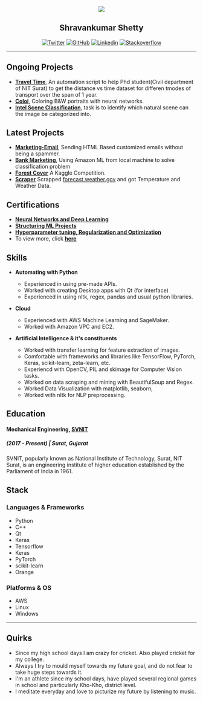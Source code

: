 <p align="center">
    <img src="https://pbs.twimg.com/profile_images/1033711461921566725/YarMjDSW_400x400.jpg">
    <h2 align = "center">Shravankumar Shetty</h2>
</p>

<p align="center">
  <a href="https://twitter.com/shravan9892"><img src="https://img.shields.io/badge/Twitter-@shravan9892-34A1F2.svg" alt="Twitter"></a>
  <a href="https://github.com/shravankumar9892"><img src="https://img.shields.io/badge/GitHub-shravankumar9892-000000.svg" alt="GitHub"></a>
  <a href="https://www.linkedin.com/in/shettyshravankumar/"><img src="https://img.shields.io/badge/Linkedin-shettyshravankumar-71EF8E.svg" alt="Linkedin"></a>
  <a href="https://stackoverflow.com/users/9841117/theshetty-paradise"><img src="https://img.shields.io/badge/Stackoverflow-TheSHETTYParadise-red.svg" alt="Stackoverflow"></a>
  

</p>

---


## Ongoing Projects

- [**Travel Time**](https://github.com/shravankumar9892/travel-time), An automation script to help Phd student(Civil department of NIT Surat) to get the distance vs time dataset for differen tmodes of transport over the span of 1 year.
- [**Coloi**](https://github.com/shravankumar9892/coloi), Coloring B&W portraits with neural networks.
- [**Intel Scene Classification**](https://datahack.analyticsvidhya.com/contest/practice-problem-intel-scene-classification-challe/), task is to identify which natural scene can the image be categorized into.


## Latest Projects 
- [**Marketing-Email**](https://github.com/shravankumar9892/marketing-email), Sending HTML Based customized emails without being a spammer.
- [**Bank Marketing**](https://goo.gl/rshBrB), Using Amazon ML from local machine to solve classification problem
- [**Forest Cover**](https://github.com/shravankumar9892/forest-cover-type) A Kaggle Competition.
- [**Scraper**](https://github.com/shravankumar9892/scraper) Scrapped [forecast.weather.gov](https://forecast.weather.gov/MapClick.php?lat=37.7772&lon=-122.4168#.XDuAOUAzbdi) and got Temperature and Weather Data.


## Certifications
- [**Neural Networks and Deep Learning**](https://www.coursera.org/account/accomplishments/verify/Z22Z5F57EZ79)
- [**Structuring ML Projects**](https://www.coursera.org/account/accomplishments/verify/5RYF93U9MYT5)
- [**Hyperparameter tuning, Regularization and Optimization**](https://www.coursera.org/account/accomplishments/certificate/TJE8SW62JAQ4)
- To view more, click [**here**](https://www.linkedin.com/in/shettyshravankumar/#accomplishments)


## Skills
- **Automating with Python**
    * Experienced in using pre-made APIs.
    * Worked with creating Desktop apps with Qt (for interface)
    * Experienced in using nltk, regex, pandas and usual python libraries.

- **Cloud**
    * Experienced with AWS Machine Learning and SageMaker.
    * Worked with Amazon VPC and EC2.

-  **Artificial Intelligence & it's constituents**
    * Worked with transfer learning for feature extraction of images.
    * Comfortable with frameworks and libraries like TensorFlow, PyTorch, Keras, scikit-learn, zeta-learn, etc.
    * Experiencd with OpenCV, PIL and skimage for Computer Vision tasks.
    * Worked on data scraping and mining with BeautifulSoup and Regex.
    * Worked Data Visualization with matplotlib, seaborn,  
    * Worked with nltk for NLP preprocessing.


## Education

#### Mechanical Engineering, [SVNIT](http://www.svnit.ac.in/)
##### (2017 - Present) | Surat, Gujarat

SVNIT, popularly known as National Institute of Technology, Surat, NIT Surat, is an engineering institute of higher education established by the Parliament of India in 1961. 


## Stack

### Languages & Frameworks

- Python
- C++
- Qt
- Keras
- Tensorflow
- Keras
- PyTorch
- scikit-learn
- Orange

### Platforms & OS
- AWS
- Linux
- Windows


---


## Quirks

- Since my high school days I am crazy for cricket. Also played cricket for my college. 
- Always I try to mould myself towards my future goal, and do not fear to take huge steps towards it. 
- I'm an athlete since my school days, have played several regional games in school and particularly Kho-Kho, district level. 
- I meditate everyday and love to picturize my future by listening to music. 
